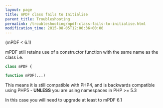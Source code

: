 ```yaml
---
layout: page
title: mPDF class fails to Initialise
parent_title: Troubleshooting
permalink: /troubleshooting/mpdf-class-fails-to-initialise.html
modification_time: 2015-08-05T12:00:36+00:00
---
```


(mPDF < 6.1)

mPDF still retains use of a constructor function with the same name as the class i.e.

```php
class mPDF {

function mPDF(...)

```

This means it is still compatible with PHP4, and is backwards compatible using PHP5 - 
**UNLESS** you are using namespaces in PHP >= 5.3

In this case you will need to upgrade at least to mPDF 6.1
